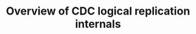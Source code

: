 ---
title: Overview of CDC logical replication internals
linkTitle: Overview
description: Change Data Capture in YugabyteDB using logical replication.
headcontent: Change Data Capture in YugabyteDB using logical replication
menu:
  preview:
    parent: explore-cdc-logical-replication
    identifier: cdc-log-rep-overview
    weight: 10
type: docs
---